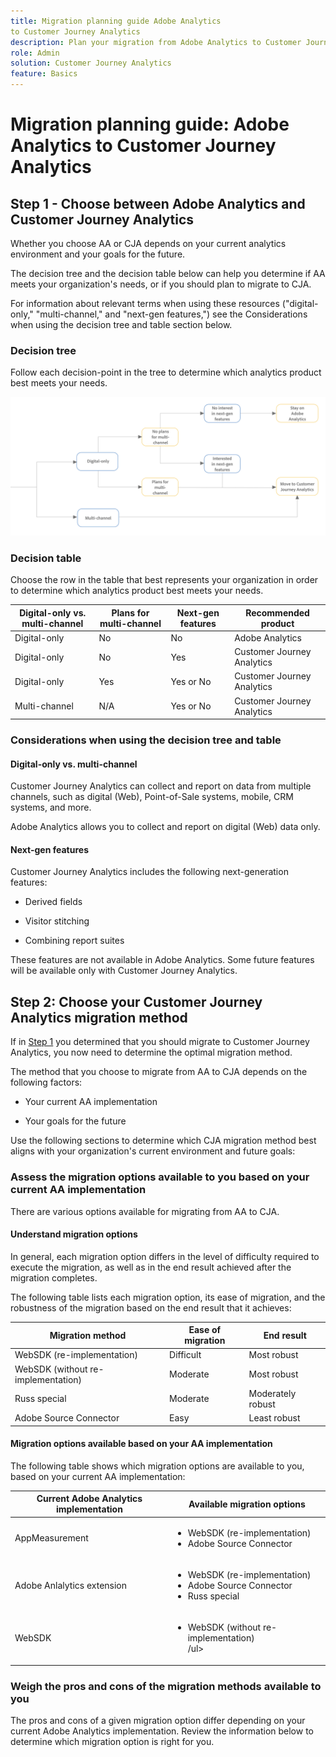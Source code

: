```yaml
---
title: Migration planning guide Adobe Analytics
to Customer Journey Analytics
description: Plan your migration from Adobe Analytics to Customer Journey Analytics
role: Admin
solution: Customer Journey Analytics
feature: Basics
---
```

# Migration planning guide: Adobe Analytics to Customer Journey Analytics

## Step 1 - Choose between Adobe Analytics and Customer Journey Analytics

Whether you choose AA or CJA depends on your current analytics environment and your goals for the future. 

The decision tree and the decision table below can help you determine if AA meets your organization's needs, or if you should plan to migrate to CJA.  

For information about relevant terms when using these resources ("digital-only," "multi-channel," and "next-gen features,") see the Considerations when using the decision tree and table section below. 

### Decision tree

Follow each decision-point in the tree to determine which analytics product best meets your needs. 

![CJA migration decision tree](assets/cja-migration-decision-tree.png)

### Decision table

Choose the row in the table that best represents your organization in order to determine which analytics product best meets your needs. 


| Digital-only vs. multi-channel  | Plans for multi-channel | Next-gen features | Recommended product |
|---------|----------|---------|---------|
| Digital-only | No | No | Adobe Analytics |
| Digital-only | No | Yes | Customer Journey Analytics |
| Digital-only | Yes | Yes or No | Customer Journey Analytics |
| Multi-channel | N/A | Yes or No | Customer Journey Analytics |

### Considerations when using the decision tree and table

#### Digital-only vs. multi-channel

Customer Journey Analytics can collect and report on data from multiple channels, such as digital (Web), Point-of-Sale systems, mobile, CRM systems, and more.  

Adobe Analytics allows you to collect and report on digital (Web) data only.  

#### Next-gen features

Customer Journey Analytics includes the following next-generation features: 

* Derived fields 

* Visitor stitching 

* Combining report suites 

These features are not available in Adobe Analytics. Some future features will be available only with Customer Journey Analytics. 

## Step 2: Choose your Customer Journey Analytics migration method

If in [Step 1](#step-1---choose-between-adobe-analytics-and-customer-journey-analytics) you determined that you should migrate to Customer Journey Analytics, you now need to determine the optimal migration method.  

The method that you choose to migrate from AA to CJA depends on the following factors: 

* Your current AA implementation 

* Your goals for the future 

Use the following sections to determine which CJA migration method best aligns with your organization's current environment and future goals: 

### Assess the migration options available to you based on your current AA implementation

There are various options available for migrating from AA to CJA.  

#### Understand migration options  

In general, each migration option differs in the level of difficulty required to execute the migration, as well as in the end result achieved after the migration completes.  

The following table lists each migration option, its ease of migration, and the robustness of the migration based on the end result that it achieves: 

| Migration method | Ease of migration | End result |
|---------|----------|---------|
| WebSDK (re-implementation)  | Difficult | Most robust |
| WebSDK (without re-implementation)  | Moderate | Most robust |
| Russ special | Moderate | Moderately robust |
| Adobe Source Connector | Easy | Least robust |

#### Migration options available based on your AA implementation

The following table shows which migration options are available to you, based on your current AA implementation: 

|Current Adobe Analytics implementation | Available migration options |
|---------|----------|
| AppMeasurement | <ul><li>WebSDK (re-implementation)</li><li>Adobe Source Connector</li></ul>  | 
| Adobe Anlalytics extension | <ul><li>WebSDK (re-implementation)</li><li>Adobe Source Connector</li><li>Russ special</li></ul> | 
| WebSDK | <ul><li>WebSDK (without re-implementation)</li>/ul> | 

### Weigh the pros and cons of the migration methods available to you

The pros and cons of a given migration option differ depending on your current Adobe Analytics implementation. Review the information below to determine which migration option is right for you. 
